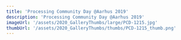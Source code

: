 ```yaml
---
title: 'Processing Community Day @Aarhus 2019'
description: 'Processing Community Day @Aarhus 2019'
imageUrl: '/assets/2020_GalleryThumbs/large/PCD-1215.jpg'
thumbUrl: '/assets/2020_GalleryThumbs/thumbs/PCD-1215_thumb.png'
---
```

